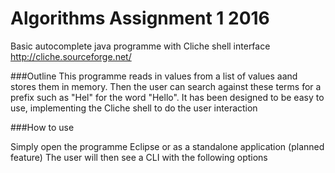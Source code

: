 # Algorithms Assignment 1 2016
Basic autocomplete java programme with Cliche shell interface http://cliche.sourceforge.net/

###Outline
This programme reads in values from a list of values aand stores them in memory. Then the user can search against these terms for a prefix such
as "Hel" for the word "Hello".
It has been designed to be easy to use, implementing the Cliche shell to do the user interaction

###How to use

Simply open the programme Eclipse or as a standalone application (planned feature) The user will then see a CLI with the following options
